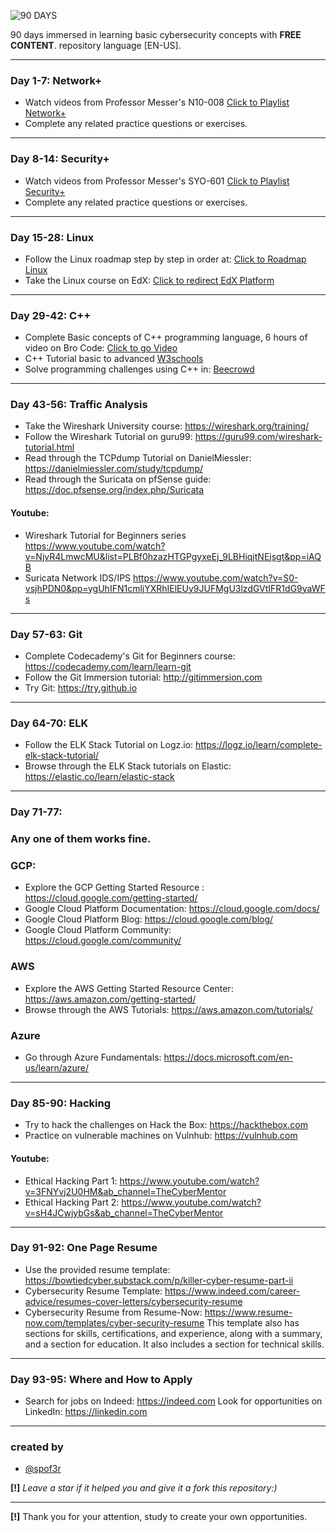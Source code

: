 
![90 DAYS](https://github.com/spof3r/cybersecurity90days/assets/102567706/0739a217-b71e-407f-abd8-d943aa965b8c)


90 days immersed in learning basic cybersecurity concepts with **FREE CONTENT**.
repository language [EN-US].
__________
### Day 1-7: Network+
* Watch videos from Professor Messer's N10-008 [Click to Playlist Network+](https://youtube.com/playlist?list=PLG49S3nxzAnlCJiCrOYuRYb6cne864a7G) 
* Complete any related practice questions or exercises.
__________
### Day 8-14: Security+
* Watch videos from Professor Messer's SYO-601 [Click to Playlist Security+](https://youtube.com/playlist?list=PLG49S3nxzAnkL2ulFS3132mOVKuzzBxA8)  
* Complete any related practice questions or exercises.
__________
### Day 15-28: Linux
* Follow the Linux roadmap step by step in order at: [Click to Roadmap Linux](https://roadmap.sh/linux)
* Take the Linux course on EdX: [Click to redirect EdX Platform](https://edx.org/learn/linux)
__________
### Day 29-42: C++

- Complete Basic concepts of C++ programming language, 6 hours of video on Bro Code: [Click to go Video](https://www.youtube.com/watch?v=-TkoO8Z07hI&ab_channel=BroCode)
- C++ Tutorial basic to advanced [W3schools](https://www.w3schools.com/cpp/default.asp)
- Solve programming challenges using C++ in: [Beecrowd](https://judge.beecrowd.com/)
__________
### Day 43-56: Traffic Analysis
- Take the Wireshark University course: https://wireshark.org/training/
- Follow the Wireshark Tutorial on guru99: https://guru99.com/wireshark-tutorial.html
- Read through the TCPdump Tutorial on DanielMiessler: https://danielmiessler.com/study/tcpdump/
- Read through the Suricata on pfSense guide: https://doc.pfsense.org/index.php/Suricata

#### Youtube:
- Wireshark Tutorial for Beginners series https://www.youtube.com/watch?v=NjvR4LmwcMU&list=PLBf0hzazHTGPgyxeEj_9LBHiqjtNEjsgt&pp=iAQB
- Suricata Network IDS/IPS https://www.youtube.com/watch?v=S0-vsjhPDN0&pp=ygUhIFN1cmljYXRhIElEUy9JUFMgU3lzdGVtIFR1dG9yaWFs
__________
### Day 57-63: Git
- Complete Codecademy's Git for Beginners course: https://codecademy.com/learn/learn-git
- Follow the Git Immersion tutorial: http://gitimmersion.com
- Try Git: https://try.github.io
__________
### Day 64-70: ELK
- Follow the ELK Stack Tutorial on Logz.io: https://logz.io/learn/complete-elk-stack-tutorial/
- Browse through the ELK Stack tutorials on Elastic: https://elastic.co/learn/elastic-stack
__________
### Day 71-77:
### Any one of them works fine.
### GCP:
- Explore the GCP Getting Started Resource : https://cloud.google.com/getting-started/
- Google Cloud Platform Documentation: https://cloud.google.com/docs/
- Google Cloud Platform Blog: https://cloud.google.com/blog/
- Google Cloud Platform Community: https://cloud.google.com/community/
### AWS
- Explore the AWS Getting Started Resource Center: https://aws.amazon.com/getting-started/
- Browse through the AWS Tutorials: https://aws.amazon.com/tutorials/
### Azure
- Go through Azure Fundamentals: https://docs.microsoft.com/en-us/learn/azure/
__________
### Day 85-90: Hacking
- Try to hack the challenges on Hack the Box: https://hackthebox.com
- Practice on vulnerable machines on Vulnhub: https://vulnhub.com
#### Youtube:
- Ethical Hacking Part 1: https://www.youtube.com/watch?v=3FNYvj2U0HM&ab_channel=TheCyberMentor
- Ethical Hacking Part 2: https://www.youtube.com/watch?v=sH4JCwjybGs&ab_channel=TheCyberMentor
__________
### Day 91-92: One Page Resume
- Use the provided resume template: https://bowtiedcyber.substack.com/p/killer-cyber-resume-part-ii
- Cybersecurity Resume Template: https://www.indeed.com/career-advice/resumes-cover-letters/cybersecurity-resume
- Cybersecurity Resume from Resume-Now: https://www.resume-now.com/templates/cyber-security-resume This template also has sections for skills, certifications, and experience, along with a summary, and a section for education. It also includes a section for technical skills.
__________
### Day 93-95: Where and How to Apply
- Search for jobs on Indeed: https://indeed.com Look for opportunities on LinkedIn: https://linkedin.com
__________

### created by

- [@spof3r](https://www.github.com/spof3r)

**[!]** *Leave a star if it helped you and give it a fork this repository:)*
____________________
**[!]** Thank you for your attention, study to create your own opportunities.
